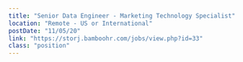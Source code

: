 ```yaml
---
title: "Senior Data Engineer - Marketing Technology Specialist"
location: "Remote - US or International"
postDate: "11/05/20"
link: "https://storj.bamboohr.com/jobs/view.php?id=33"
class: "position"
---
```

